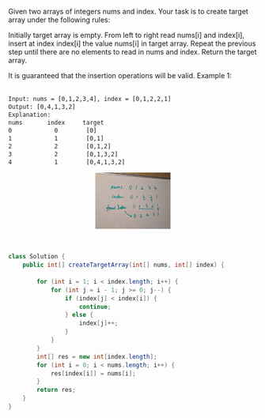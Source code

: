 Given two arrays of integers nums and index. Your task is to create target array under the following rules:

Initially target array is empty.
From left to right read nums[i] and index[i], insert at index index[i] the value nums[i] in target array.
Repeat the previous step until there are no elements to read in nums and index.
Return the target array.

It is guaranteed that the insertion operations will be valid.
Example 1:

```

Input: nums = [0,1,2,3,4], index = [0,1,2,2,1]
Output: [0,4,1,3,2]
Explanation:
nums       index     target
0            0        [0]
1            1        [0,1]
2            2        [0,1,2]
3            2        [0,1,3,2]
4            1        [0,4,1,3,2]

```

<p align="center">
  <img src="https://github.com/Jianmin0105/images/blob/master/IMG_20200321_211330.jpg" width = "30%" height = "30%" align=center />
</p>

```java


class Solution {
    public int[] createTargetArray(int[] nums, int[] index) {
        
        for (int i = 1; i < index.length; i++) {
            for (int j = i - 1; j >= 0; j--) {
                if (index[j] < index[i]) {
                    continue;
                } else {
                    index[j]++;
                }
            }
        }
        int[] res = new int[index.length];
        for (int i = 0; i < nums.length; i++) {
            res[index[i]] = nums[i];
        }
        return res;
    }
}

```

